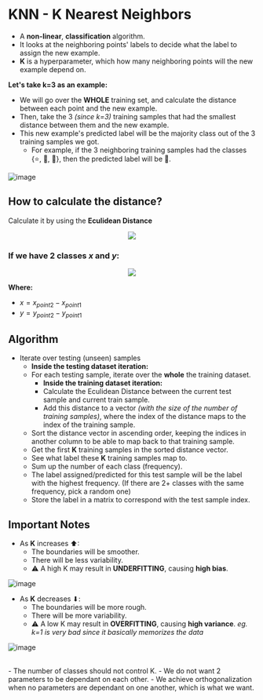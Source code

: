 # KNN - K Nearest Neighbors

- A **non-linear**, **classification** algorithm.
- It looks at the neighboring points' labels to decide what the label to assign the new example.
- **K** is a hyperparameter, which how many neighboring points will the new example depend on.

**Let's take k=3 as an example:**
- We will go over the **WHOLE** training set, and calculate the distance between each point and the new example.
- Then, take the 3 _(since k=3)_ training samples that had the smallest distance between them and the new example.
- This new example's predicted label will be the majority class out of the 3 training samples we got.
  - For example, if the 3 neighboring training samples had the classes {⭐, 🔺, 🔺}, then the predicted label will be 🔺.

![image](https://github.com/SohailaDiab/Supervised-Learning-Course/assets/70928356/ca9135cd-b436-4ff1-a9e2-34ddcd61c268)

## How to calculate the distance?
Calculate it by using the **Eculidean Distance**

<p align="center">
  <img src="https://github.com/SohailaDiab/Supervised-Learning-Course/assets/70928356/730ab6fc-9b68-47f5-b8e2-53c75742f0a5">
</p>

### If we have 2 classes $x$ and $y$:
<p align="center">
  <img src="https://github.com/SohailaDiab/Supervised-Learning-Course/assets/70928356/c63e3c4a-963a-4aa8-a51e-391a885a44e3">
</p>

**Where:**
- $x = x_{point 2}-x_{point 1}$
- $y = y_{point 2}-y_{point 1}$

## Algorithm
- Iterate over testing (unseen) samples
  - **Inside the testing dataset iteration:**
  - For each testing sample, iterate over the **whole** the training dataset.
    - **Inside the training dataset iteration:**
    - Calculate the Eculidean Distance between the current test sample and current train sample.
    - Add this distance to a vector _(with the size of the number of training samples)_, where the index of the distance maps to the index of the training sample.
  - Sort the distance vector in ascending order, keeping the indices in another column to be able to map back to that training sample.
  - Get the first **K** training samples in the sorted distance vector.
  - See what label these **K** training samples map to.
  - Sum up the number of each class (frequency).
  - The label assigned/predicted for this test sample will be the label with the highest frequency. (If there are 2+ classes with the same frequency, pick a random one)
  - Store the label in a matrix to correspond with the test sample index.

## Important Notes

- As **K** increases ⬆:
  - The boundaries will be smoother.
  - There will be less variability.
  - ⚠ A high K may result in **UNDERFITTING**, causing **high bias**.

![image](https://github.com/SohailaDiab/Supervised-Learning-Course/assets/70928356/4a3df8f7-df7d-4c5e-8fb7-05fe22e5dd0d)

- As **K** decreases ⬇:
  - The boundaries will be more rough.
  - There will be more variability.
  - ⚠ A low K may result in **OVERFITTING**, causing **high variance**. _eg. k=1 is very bad since it basically memorizes the data_

![image](https://github.com/SohailaDiab/Supervised-Learning-Course/assets/70928356/d34c2b1d-3847-4578-9c46-d066c2175bef)

<br>
- The number of classes should not control K.
  - We do not want 2 parameters to be dependant on each other.
  - We achieve orthogonalization when no parameters are dependant on one another, which is what we want. 
